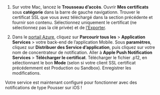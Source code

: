 

1. Sur votre Mac, lancez le **Trousseau d’accès**. Ouvrir **Mes certificats** sous **catégorie** dans la barre de gauche navigationn. Trouver le certificat SSL que vous avez téléchargé dans la section précédente et fournir son contenu. Sélectionnez uniquement le certificat (ne sélectionnez pas la clé privée) et de [l’Exporter](https://support.apple.com/kb/PH20122?locale=en_US).

2. Dans le [portail Azure](https://portal.azure.com/), cliquez sur **Parcourir tous les** > **Application Services** > votre back-end de l’application Mobile. Sous **paramètres**, cliquez sur **Distribuer des Service d’application**, puis cliquez sur votre nom de concentrateur de notification. Aller à **Apple Push Notification Services** > **Télécharger le certificat**. Télécharger le fichier .p12, en sélectionnant le bon **Mode** (selon si votre client SSL certificat précédemment est Production ou Sandbox). Enregistrer les modifications.

Votre service est maintenant configuré pour fonctionner avec des notifications de type Pousser sur iOS !

[1]: ./media/app-service-mobile-apns-configure-push/mobile-push-notification-hub.png
